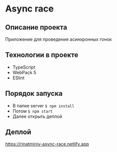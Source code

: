 # Async race

## Описание проекта
Приложение для проведения асинхронных гонок

## Технологии в проекте
 * TypeScript
 * WebPack 5
 * ESlint

## Порядок запуска 
 * В папке server `$ npm install`
 * Потом `$ npm start`
 * Далее открыть деплой

 ## Деплой
https://rinatminiy-async-race.netlify.app